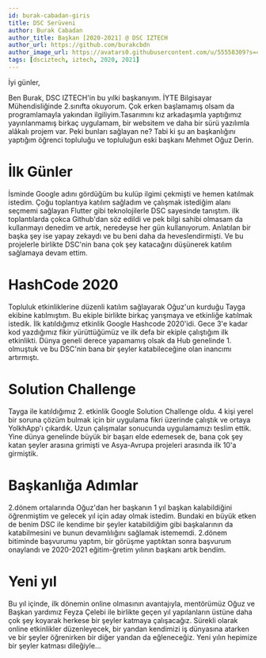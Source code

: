 ```yaml
---
id: burak-cabadan-giris
title: DSC Serüveni
author: Burak Cabadan
author_title: Başkan [2020-2021] @ DSC IZTECH
author_url: https://github.com/burakcbdn
author_image_url: https://avatars0.githubusercontent.com/u/55558309?s=460&u=01abd9c01249db3fe495b00d59e9d3d6b3e1e8ec&v=4
tags: [dsciztech, iztech, 2020, 2021]
---
```


İyi günler,

Ben Burak, DSC IZTECH'in bu yılki başkanıyım. İYTE Bilgisayar Mühendisliğinde 2.sınıfta okuyorum. Çok erken başlamamış olsam da programlamayla yakından ilgiliyim.Tasarımını kız arkadaşımla yaptığımız yayınlanmamış birkaç uygulamam, bir websitem ve daha bir sürü yazılımla alâkalı projem var. Peki bunları sağlayan ne? Tabi ki şu an başkanlığını yaptığım öğrenci topluluğu ve topluluğun eski başkanı Mehmet Oğuz Derin. 

<!--truncate-->

# İlk Günler

İsminde Google adını gördüğüm bu kulüp ilgimi çekmişti ve hemen katılmak istedim. Çoğu toplantıya katılım sağladım ve çalışmak istediğim alanı seçmemi sağlayan Flutter gibi teknolojilerle DSC sayesinde tanıştım. ilk toplantılarda çokca Github'dan söz edildi ve pek bilgi sahibi olmasam da kullanmayı denedim ve artık, neredeyse her gün kullanıyorum. Anlatılan bir başka şey ise yapay zekaydı ve bu beni daha da heveslendirmişti. Ve bu projelerle birlikte DSC'nin bana çok şey katacağını düşünerek katılım sağlamaya devam ettim.

# HashCode 2020

Topluluk etkinliklerine düzenli katılım sağlayarak Oğuz'un kurduğu Tayga ekibine katılmıştım. Bu ekiple birlikte birkaç yarışmaya ve etkinliğe katılmak istedik. İlk katıldığımız etkinlik Google Hashcode 2020'idi. Gece 3'e kadar kod yazdığımız fikir yürüttüğümüz ve ilk defa bir ekiple çalıştığım ilk etkinlikti. Dünya geneli derece yapamamış olsak da Hub genelinde 1. olmuştuk ve bu DSC'nin bana bir şeyler katabileceğine olan inancımı artırmıştı.

# Solution Challenge 
Tayga ile katıldığımız 2. etkinlik Google Solution Challenge oldu. 4 kişi yerel bir soruna çözüm bulmak için bir uygulama fikri üzerinde çalıştık ve ortaya YolkhApp'ı çıkardık. Uzun çalışmalar sonucunda uygulamamızı teslim ettik. Yine dünya genelinde büyük bir başarı elde edemesek de, bana çok şey katan şeyler arasına grimişti ve Asya-Avrupa projeleri arasında ilk 10'a girmiştik.

# Başkanlığa Adımlar
2.dönem ortalarında Oğuz'dan her başkanın 1 yıl başkan kalabildiğini öğrenmiştim ve gelecek yıl için aday olmak istedim. Bundaki en büyük etken de benim DSC ile kendime bir şeyler katabildiğim gibi başkalarının da katabilmesini ve bunun devamlılığını sağlamak istememdi. 2.dönem bitiminde başvurumu yaptım, bir görüşme yaptıktan sonra başvurum onaylandı ve 2020-2021 eğitim-ğretim yılının başkanı artık bendim.

# Yeni yıl
Bu yıl içinde, ilk dönemin online olmasının avantajıyla, mentörümüz Oğuz ve Başkan yardımız Feyza Çelebi ile birlikte geçen yıl yapılanların üstüne daha çok şey koyarak herkese bir şeyler katmaya çalışacağız. Sürekli olarak online etkinlikler düzenleyecek, bir yandan kendimizi iş dünyasına atarken ve bir şeyler öğrenirken bir diğer yandan da eğleneceğiz. Yeni yılın hepimize bir şeyler katması dileğiyle...





